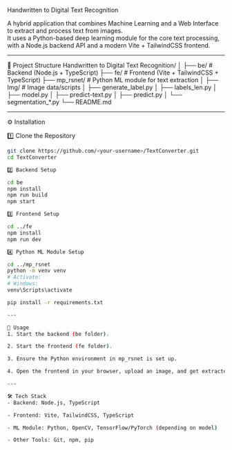 Handwritten to Digital Text Recognition

A hybrid application that combines Machine Learning and a Web Interface to extract and process text from images.  
It uses a Python-based deep learning module for the core text processing, with a Node.js backend API and a modern Vite + TailwindCSS frontend.

---

📂 Project Structure
Handwritten to Digital Text Recognition/
│
├── be/ # Backend (Node.js + TypeScript)
├── fe/ # Frontend (Vite + TailwindCSS + TypeScript)
├── mp_rsnet/ # Python ML module for text extraction
│ ├── Img/ # Image data/scripts
│ ├── generate_label.py
│ ├── labels_len.py
│ ├── model.py
│ ├── predict-text.py
│ ├── predict.py
│ └── segmentation_*.py
└── README.md

---

⚙️ Installation

1️⃣ Clone the Repository
```bash
git clone https://github.com/<your-username>/TextConverter.git
cd TextConverter

2️⃣ Backend Setup

cd be
npm install
npm run build
npm start

3️⃣ Frontend Setup

cd ../fe
npm install
npm run dev

4️⃣ Python ML Module Setup

cd ../mp_rsnet
python -m venv venv
# Activate:
# Windows:
venv\Scripts\activate

pip install -r requirements.txt

---

🚀 Usage
1. Start the backend (be folder).

2. Start the frontend (fe folder).

3. Ensure the Python environment in mp_rsnet is set up.

4. Open the frontend in your browser, upload an image, and get extracted text results.

---

🛠️ Tech Stack
- Backend: Node.js, TypeScript

- Frontend: Vite, TailwindCSS, TypeScript

- ML Module: Python, OpenCV, TensorFlow/PyTorch (depending on model)

- Other Tools: Git, npm, pip

